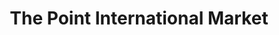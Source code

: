 ---
title: "The Point International Market"
url: /aurora/the-point-international-market/
shop: Lebensmittel
---